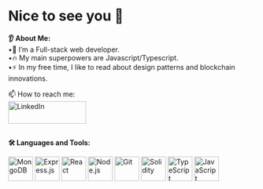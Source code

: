 # Nice to see you 👋 <br/>
**👂 About Me: </br>**
•🔭 I’m a Full-stack web developer.<br>
•🔥 My main superpowers are Javascript/Typescript.<br>
•⚡ In my free time, I like to read about design patterns and blockchain innovations.


📫 How to reach me:  <br/> <a href="https://www.linkedin.com/in/allanheremi/" style="display: inline-block; vertical-align: middle;"><img src="https://www.edigitalagency.com.au/wp-content/uploads/Linkedin-logo-png.png" alt="LinkedIn" width="158" height="46" style="margin-right: 10px;"></a>



<hr style="border: none; height: 1px; background-color: white;" />

**🛠️ Languages and Tools:**
<p align="left" >
  <img src="https://cdn.jsdelivr.net/gh/devicons/devicon/icons/mongodb/mongodb-plain-wordmark.svg" alt="MongoDB" width="50" height="50" />
<img src="https://icongr.am/devicon/express-original.svg?size=50&color=ffffff" alt="Express.js" width="50" height="50" />

  <img src="https://cdn.jsdelivr.net/gh/devicons/devicon/icons/react/react-original.svg" alt="React" width="50" height="50" />

  <img src="https://cdn.jsdelivr.net/gh/devicons/devicon/icons/nodejs/nodejs-plain-wordmark.svg" alt="Node.js" width="50" height="50" />


  <img src="https://cdn.jsdelivr.net/gh/devicons/devicon/icons/git/git-plain-wordmark.svg" alt="Git" width="50" height="50" />

<img src="https://cdn.jsdelivr.net/gh/devicons/devicon/icons/solidity/solidity-plain.svg" alt="Solidity" width="50" height="50" />


<img src="https://cdn.jsdelivr.net/gh/devicons/devicon/icons/typescript/typescript-plain.svg" alt="TypeScript" width="50" height="50" />


  <img src="https://cdn.jsdelivr.net/gh/devicons/devicon/icons/javascript/javascript-original.svg" alt="JavaScript" width="50" height="50" />


</p>




